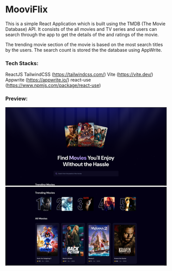 # MooviFlix

This is a simple React Application which is built using the TMDB (The Movie Database) API. It consists of the all movies and TV series and users can search through the app to get the details of the and ratings of the movie.

The trending movie section of the movie is based on the most search titles by the users. The search count is stored the the database using AppWrite.

### Tech Stacks:

ReactJS
TailwindCSS (https://tailwindcss.com/)
Vite (https://vite.dev/)
Appwrite (https://appwrite.io/)
react-use (https://www.npmjs.com/package/react-use)

### Preview:

![home page](image.png)
![trending section](image-1.png)

